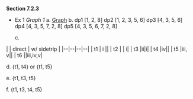 **Section 7.2.3** 
- Ex 1
*Graph 1*
a. [Graph](https://cs.gmu.edu:8443/offutt/coverage/GraphCoverage)
b.
dp1 [1, 2, 8]
dp2 [1, 2, 3, 5, 6]
dp3 [4, 3, 5, 6]
dp4 [4, 3, 5, 7, 2, 8]
dp5 [4, 3, 5, 6, 7, 2, 8]

  c.

|  |  direct | w/ sidetrip | 
|--|--|--|--|
| t1 | i ||
| t2 |  | i|
| t3 |ii|i|
| t4 |iv||
| t5 |iii, v||
| t6 ||iii,iv,v|
 
   d. {t1, t4} or {t1, t5}
   
   e. {t1, t3, t5}
   
   f. {t1, t3, t4, t5}